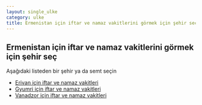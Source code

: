 ```yaml
---
layout: single_ulke
category: ulke
title: Ermenistan için iftar ve namaz vakitlerini görmek için şehir seç
---
```



## Ermenistan için iftar ve namaz vakitlerini görmek için şehir seç

Aşağıdaki listeden bir şehir ya da semt seçin


* [Erivan için iftar ve namaz vakitleri](/sehir/Ermenistan_Erivan)
* [Gyumri için iftar ve namaz vakitleri](/sehir/Ermenistan_Gyumri)
* [Vanadzor için iftar ve namaz vakitleri](/sehir/Ermenistan_Vanadzor)
